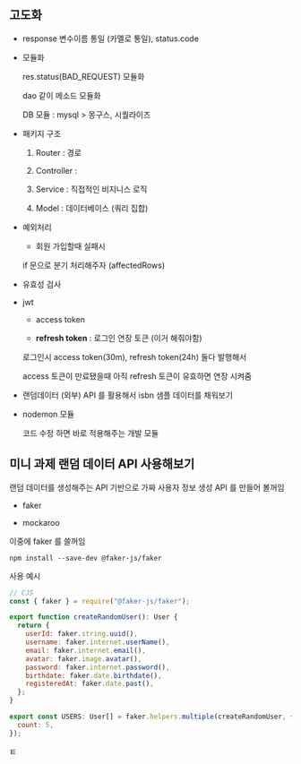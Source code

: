 ## 고도화

- response 변수이름 통일 (카멜로 통일), status.code

- 모듈화

  res.status(BAD_REQUEST) 모듈화

  dao 같이 메소드 모듈화

  DB 모듈 : mysql > 몽구스, 시퀄라이즈

- 패키지 구조

  1. Router : 경로

  2. Controller :

  3. Service : 직접적인 비지니스 로직

  4. Model : 데이터베이스 (쿼리 집합)

- 예외처리

  - 회원 가입할때 실패시

  if 문으로 분기 처리해주자 (affectedRows)

- 유효성 검사

- jwt

  - access token

  - **refresh token** : 로그인 연장 토큰 (이거 해줘야함)

  로그인시 access token(30m), refresh token(24h) 둘다 발행해서

  access 토큰이 만료됐을때 아직 refresh 토큰이 유효하면 연장 시켜줌

- 랜덤데이터 (외부) API 를 활용해서 isbn 샘플 데이터를 채워보기

- nodemon 모듈

  코드 수정 하면 바로 적용해주는 개발 모듈

## 미니 과제 랜덤 데이터 API 사용해보기

랜덤 데이터를 생성해주는 API 기반으로 가짜 사용자 정보 생성 API 를 만들어 볼꺼임

- faker

- mockaroo

이중에 faker 를 쓸꺼임

```npm
npm install --save-dev @faker-js/faker
```

사용 예시

```js
// CJS
const { faker } = require("@faker-js/faker");

export function createRandomUser(): User {
  return {
    userId: faker.string.uuid(),
    username: faker.internet.userName(),
    email: faker.internet.email(),
    avatar: faker.image.avatar(),
    password: faker.internet.password(),
    birthdate: faker.date.birthdate(),
    registeredAt: faker.date.past(),
  };
}

export const USERS: User[] = faker.helpers.multiple(createRandomUser, {
  count: 5,
});
```

ㅌ
